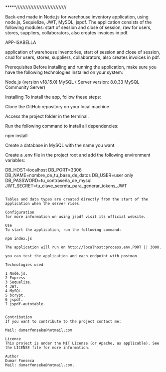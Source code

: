 *****////////////////////////////////

Back-end made in Node.js for warehouse inventory application, using node.js, Sequielize, JWT, MySQL, jspdf. 
The application consists of the following modules: start of session and close of session, raw for users,  stores, suppliers, collaborators, also creates invoices in pdf.

APP-ISABELLA

application of warehouse inventories,
start of session and close of session, crud for users,  stores, suppliers, collaborators, also creates invoices in pdf.

Prerequisites
Before installing and running the application, make sure you have the following technologies installed on your system:

Node.js (version v18.15.0)
MySQL ( Server version: 8.0.33 MySQL Community Server)

Installing
To install the app, follow these steps:

Clone the GitHub repository on your local machine.

Access the project folder in the terminal.

Run the following command to install all dependencies:

npm install

Create a database in MySQL with the name you want.

Create a .env file in the project root and add the following environment variables:

DB_HOST=localhost
DB_PORT=3306
DB_NAME=nombre_de_tu_base_de_datos
DB_USER=user only
DB_PASSWORD=tu_contraseña_de_mysql
JWT_SECRET=tu_clave_secreta_para_generar_tokens_JWT
```

Tables and data types are created directly from the start of the application when the server rises.

Configuration
for more information on using jspdf visit its official website.

Use
To start the application, run the following command:

npm index.js

The application will run on http://localhost:process.env.PORT || 3000.

you can test the application and each endpoint with postman

Technologies used

1 Node.js.
2 Express
3 Sequelize.
4 JWT. 
4 MySQL.
5 bcrypt.
6 jspdf.
7 jspdf-autotable.


Contribution
If you want to contribute to the project contact me:

Mail: dumarfonseka@hotmail.com

Licence
This project is under the MIT License (or Apache, as applicable). See the LICENSE file for more information.

Author
Dumar Fonseca
Mail: dumarfonseka@hotmail.com.